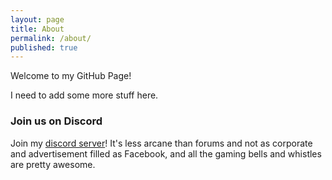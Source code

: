 ```yaml
---
layout: page
title: About
permalink: /about/
published: true
---
```


Welcome to my GitHub Page! 

I need to add some more stuff here.

### Join us on Discord

Join my [discord server](http://discord.pwn9.com/)! It's less arcane than forums and not as corporate and advertisement filled as Facebook, and all the gaming bells and whistles are pretty awesome.
